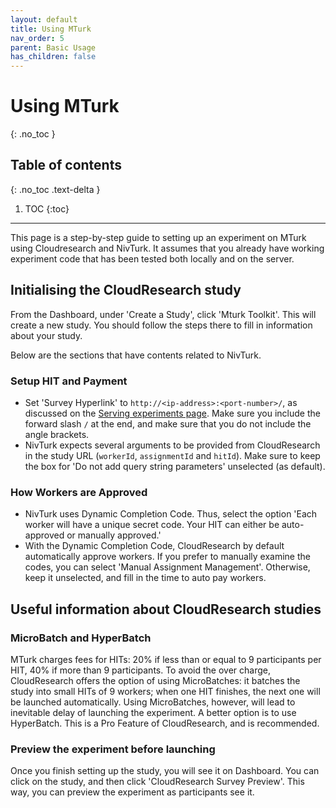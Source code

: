 ```yaml
---
layout: default
title: Using MTurk
nav_order: 5
parent: Basic Usage
has_children: false
---
```


# Using MTurk
{: .no_toc }

## Table of contents
{: .no_toc .text-delta }

1. TOC
{:toc}

---

This page is a step-by-step guide to setting up an experiment on MTurk using Cloudresearch and NivTurk. It assumes that you already have working experiment code that has been tested both locally and on the server.

## Initialising the CloudResearch study
From the Dashboard, under 'Create a Study', click 'Mturk Toolkit'. This will create a new study. You should follow the steps there to fill in information about your study.

Below are the sections that have contents related to NivTurk.

### Setup HIT and Payment
- Set 'Survey Hyperlink' to `http://<ip-address>:<port-number>/`, as discussed on the [Serving experiments page](../serving). Make sure you include the forward slash `/` at the end, and make sure that you do not include the angle brackets.
- NivTurk expects several arguments to be provided from CloudResearch in the study URL (`workerId`, `assignmentId` and `hitId`). Make sure to keep the box for 'Do not add query string parameters' unselected (as default).

### How Workers are Approved
- NivTurk uses Dynamic Completion Code. Thus, select the option 'Each worker will have a unique secret code. Your HIT can either be auto-approved or manually approved.'
- With the Dynamic Completion Code, CloudResearch by default automatically approve workers. If you prefer to manually examine the codes, you can select 'Manual Assignment Management'. Otherwise, keep it unselected, and fill in the time to auto pay workers.

## Useful information about CloudResearch studies

### MicroBatch and HyperBatch

MTurk charges fees for HITs: 20% if less than or equal to 9 participants per HIT, 40% if more than 9 participants. To avoid the over charge, CloudResearch offers the option of using MicroBatches: it batches the study into small HITs of 9 workers; when one HIT finishes, the next one will be launched automatically. Using MicroBatches, however, will lead to inevitable delay of launching the experiment. A better option is to use HyperBatch. This is a Pro Feature of CloudResearch, and is recommended.

### Preview the experiment before launching

Once you finish setting up the study, you will see it on Dashboard. You can click on the study, and then click 'CloudResearch Survey Preview'. This way, you can preview the experiment as participants see it.
